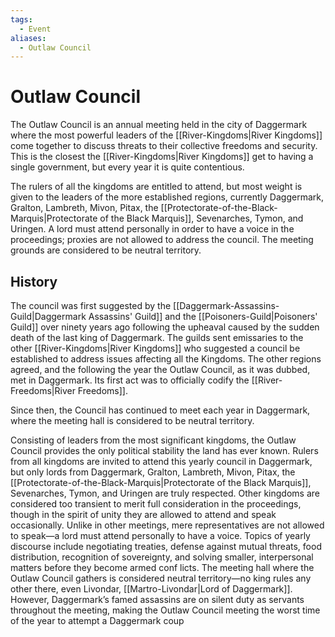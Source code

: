 ```yaml
---
tags:
  - Event
aliases:
  - Outlaw Council
---
```

# Outlaw Council
The Outlaw Council is an annual meeting held in the city of Daggermark where the most powerful leaders of the [[River-Kingdoms|River Kingdoms]] come together to discuss threats to their collective freedoms and security. This is the closest the [[River-Kingdoms|River Kingdoms]] get to having a single government, but every year it is quite contentious.

The rulers of all the kingdoms are entitled to attend, but most weight is given to the leaders of the more established regions, currently Daggermark, Gralton, Lambreth, Mivon, Pitax, the [[Protectorate-of-the-Black-Marquis|Protectorate of the Black Marquis]], Sevenarches, Tymon, and Uringen. A lord must attend personally in order to have a voice in the proceedings; proxies are not allowed to address the council. The meeting grounds are considered to be neutral territory.
## History
The council was first suggested by the [[Daggermark-Assassins-Guild|Daggermark Assassins' Guild]] and the [[Poisoners-Guild|Poisoners' Guild]] over ninety years ago following the upheaval caused by the sudden death of the last king of Daggermark. The guilds sent emissaries to the other [[River-Kingdoms|River Kingdoms]] who suggested a council be established to address issues affecting all the Kingdoms. The other regions agreed, and the following the year the Outlaw Council, as it was dubbed, met in Daggermark. Its first act was to officially codify the [[River-Freedoms|River Freedoms]].

Since then, the Council has continued to meet each year in Daggermark, where the meeting hall is considered to be neutral territory.

Consisting of leaders from the most significant kingdoms, the Outlaw Council provides the only political stability the land has ever known. Rulers from all kingdoms are invited to attend this yearly council in Daggermark, but only lords from Daggermark, Gralton, Lambreth, Mivon, Pitax, the [[Protectorate-of-the-Black-Marquis|Protectorate of the Black Marquis]], Sevenarches, Tymon, and Uringen are truly respected. Other kingdoms are considered too transient to merit full consideration in the proceedings, though in the spirit of unity they are allowed to attend and speak occasionally. Unlike in other meetings, mere representatives are not allowed to speak—a lord must attend personally to have a voice. Topics of yearly discourse include negotiating treaties, defense against mutual threats, food distribution, recognition of sovereignty, and solving smaller, interpersonal matters before they become armed conf licts. The meeting hall where the Outlaw Council gathers is considered neutral territory—no king rules any other there, even Livondar, [[Martro-Livondar|Lord of Daggermark]]. However, Daggermark’s famed assassins are on silent duty as servants throughout the meeting, making the Outlaw Council meeting the worst time of the year to attempt a Daggermark coup